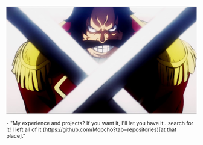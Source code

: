 <p align="center">
  <img src="./goldroger.jpg" />
</p>

<p>
  - "My experience and projects? If you want it, I'll let you have it...search for it! I left all of it (https://github.com/Mopcho?tab=repositories)[at that place]."
</p>

